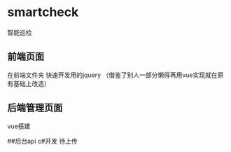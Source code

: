 # smartcheck
智能巡检

## 前端页面
在前端文件夹 快速开发用的jquery （借鉴了别人一部分懒得再用vue实现就在原有基础上改造）

## 后端管理页面
vue搭建

##后台api 
c#开发 待上传
